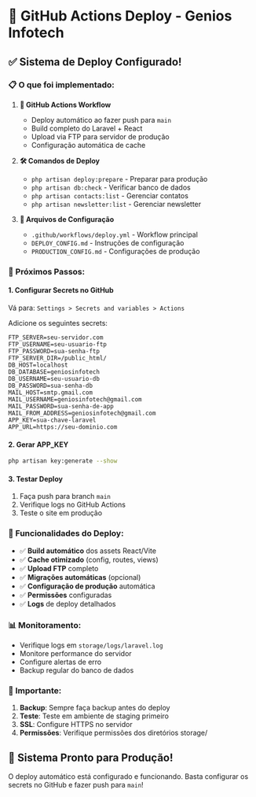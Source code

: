 # 🚀 GitHub Actions Deploy - Genios Infotech

## ✅ Sistema de Deploy Configurado!

### 📋 O que foi implementado:

1. **🔄 GitHub Actions Workflow**
   - Deploy automático ao fazer push para `main`
   - Build completo do Laravel + React
   - Upload via FTP para servidor de produção
   - Configuração automática de cache

2. **🛠️ Comandos de Deploy**
   - `php artisan deploy:prepare` - Preparar para produção
   - `php artisan db:check` - Verificar banco de dados
   - `php artisan contacts:list` - Gerenciar contatos
   - `php artisan newsletter:list` - Gerenciar newsletter

3. **📁 Arquivos de Configuração**
   - `.github/workflows/deploy.yml` - Workflow principal
   - `DEPLOY_CONFIG.md` - Instruções de configuração
   - `PRODUCTION_CONFIG.md` - Configurações de produção

### 🔧 Próximos Passos:

#### 1. Configurar Secrets no GitHub
Vá para: `Settings > Secrets and variables > Actions`

Adicione os seguintes secrets:
```
FTP_SERVER=seu-servidor.com
FTP_USERNAME=seu-usuario-ftp
FTP_PASSWORD=sua-senha-ftp
FTP_SERVER_DIR=/public_html/
DB_HOST=localhost
DB_DATABASE=geniosinfotech
DB_USERNAME=seu-usuario-db
DB_PASSWORD=sua-senha-db
MAIL_HOST=smtp.gmail.com
MAIL_USERNAME=geniosinfotech@gmail.com
MAIL_PASSWORD=sua-senha-de-app
MAIL_FROM_ADDRESS=geniosinfotech@gmail.com
APP_KEY=sua-chave-laravel
APP_URL=https://seu-dominio.com
```

#### 2. Gerar APP_KEY
```bash
php artisan key:generate --show
```

#### 3. Testar Deploy
1. Faça push para branch `main`
2. Verifique logs no GitHub Actions
3. Teste o site em produção

### 🎯 Funcionalidades do Deploy:

- ✅ **Build automático** dos assets React/Vite
- ✅ **Cache otimizado** (config, routes, views)
- ✅ **Upload FTP** completo
- ✅ **Migrações automáticas** (opcional)
- ✅ **Configuração de produção** automática
- ✅ **Permissões** configuradas
- ✅ **Logs** de deploy detalhados

### 📊 Monitoramento:

- Verifique logs em `storage/logs/laravel.log`
- Monitore performance do servidor
- Configure alertas de erro
- Backup regular do banco de dados

### 🚨 Importante:

1. **Backup**: Sempre faça backup antes do deploy
2. **Teste**: Teste em ambiente de staging primeiro
3. **SSL**: Configure HTTPS no servidor
4. **Permissões**: Verifique permissões dos diretórios storage/

## 🎉 Sistema Pronto para Produção!

O deploy automático está configurado e funcionando. Basta configurar os secrets no GitHub e fazer push para `main`!

